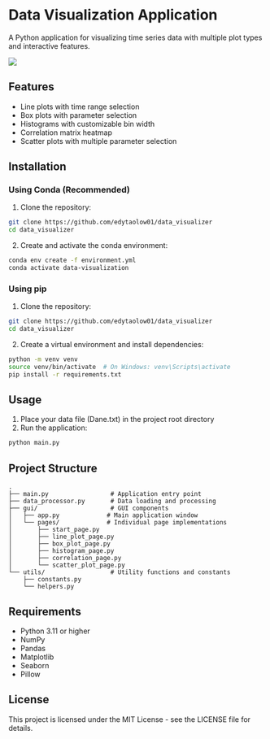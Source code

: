 # Data Visualization Application

A Python application for visualizing time series data with multiple plot types and interactive features.

![](data_visualizer.gif)

## Features

- Line plots with time range selection
- Box plots with parameter selection
- Histograms with customizable bin width
- Correlation matrix heatmap
- Scatter plots with multiple parameter selection

## Installation

### Using Conda (Recommended)

1. Clone the repository:
```bash
git clone https://github.com/edytaolow01/data_visualizer
cd data_visualizer
```

2. Create and activate the conda environment:
```bash
conda env create -f environment.yml
conda activate data-visualization
```

### Using pip

1. Clone the repository:
```bash
git clone https://github.com/edytaolow01/data_visualizer
cd data_visualizer
```

2. Create a virtual environment and install dependencies:
```bash
python -m venv venv
source venv/bin/activate  # On Windows: venv\Scripts\activate
pip install -r requirements.txt
```

## Usage

1. Place your data file (Dane.txt) in the project root directory
2. Run the application:
```bash
python main.py
```

## Project Structure

```
.
├── main.py                 # Application entry point
├── data_processor.py       # Data loading and processing
├── gui/                    # GUI components
│   ├── app.py             # Main application window
│   └── pages/             # Individual page implementations
│       ├── start_page.py
│       ├── line_plot_page.py
│       ├── box_plot_page.py
│       ├── histogram_page.py
│       ├── correlation_page.py
│       └── scatter_plot_page.py
└── utils/                  # Utility functions and constants
    ├── constants.py
    └── helpers.py
```

## Requirements

- Python 3.11 or higher
- NumPy
- Pandas
- Matplotlib
- Seaborn
- Pillow

## License

This project is licensed under the MIT License - see the LICENSE file for details. 
